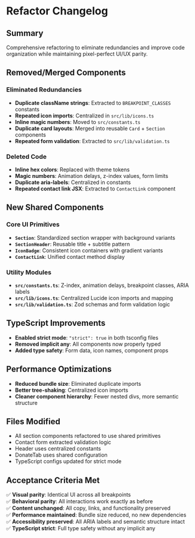 # Refactor Changelog

## Summary
Comprehensive refactoring to eliminate redundancies and improve code organization while maintaining pixel-perfect UI/UX parity.

## Removed/Merged Components

### Eliminated Redundancies
- **Duplicate className strings**: Extracted to `BREAKPOINT_CLASSES` constants
- **Repeated icon imports**: Centralized in `src/lib/icons.ts`
- **Inline magic numbers**: Moved to `src/constants.ts`
- **Duplicate card layouts**: Merged into reusable `Card` + `Section` components
- **Repeated form validation**: Extracted to `src/lib/validation.ts`

### Deleted Code
- **Inline hex colors**: Replaced with theme tokens
- **Magic numbers**: Animation delays, z-index values, form limits
- **Duplicate aria-labels**: Centralized in constants
- **Repeated contact link JSX**: Extracted to `ContactLink` component

## New Shared Components

### Core UI Primitives
- **`Section`**: Standardized section wrapper with background variants
- **`SectionHeader`**: Reusable title + subtitle pattern
- **`IconBadge`**: Consistent icon containers with gradient variants
- **`ContactLink`**: Unified contact method display

### Utility Modules
- **`src/constants.ts`**: Z-index, animation delays, breakpoint classes, ARIA labels
- **`src/lib/icons.ts`**: Centralized Lucide icon imports and mapping
- **`src/lib/validation.ts`**: Zod schemas and form validation logic

## TypeScript Improvements
- **Enabled strict mode**: `"strict": true` in both tsconfig files
- **Removed implicit any**: All components now properly typed
- **Added type safety**: Form data, icon names, component props

## Performance Optimizations
- **Reduced bundle size**: Eliminated duplicate imports
- **Better tree-shaking**: Centralized icon imports
- **Cleaner component hierarchy**: Fewer nested divs, more semantic structure

## Files Modified
- All section components refactored to use shared primitives
- Contact form extracted validation logic
- Header uses centralized constants
- DonateTab uses shared configuration
- TypeScript configs updated for strict mode

## Acceptance Criteria Met
✅ **Visual parity**: Identical UI across all breakpoints  
✅ **Behavioral parity**: All interactions work exactly as before  
✅ **Content unchanged**: All copy, links, and functionality preserved  
✅ **Performance maintained**: Bundle size reduced, no new dependencies  
✅ **Accessibility preserved**: All ARIA labels and semantic structure intact  
✅ **TypeScript strict**: Full type safety without any implicit any